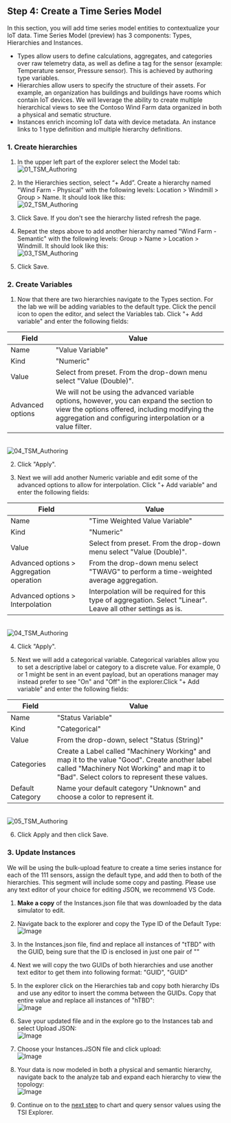 ## Step 4: Create a Time Series Model

In this section, you will add time series model entities to contextualize your IoT data. Time Series Model (preview) has 3 components: Types, Hierarchies and Instances.

* Types allow users to define calculations, aggregates, and categories over raw telemetry data, as well as define a tag for the sensor (example: Temperature sensor, Pressure sensor). This is achieved by authoring type variables.
* Hierarchies allow users to specify the structure of their assets. For example, an organization has buildings and buildings have rooms which contain IoT devices. We will leverage the ability to create multiple hierarchical views to see the Contoso Wind Farm data organized in both a physical and sematic structure.
* Instances enrich incoming IoT data with device metadata. An instance links to 1 type definition and multiple hierarchy definitions.

### 1. Create hierarchies

1. In the upper left part of the explorer select the Model tab:
\
![01_TSM_Authoring](../assets/step4_01_TSM_Authoring.png)

2. In the Hierarchies section, select “+ Add”. Create a hierarchy named "Wind Farm - Physical" with the following levels: Location > Windmill > Group > Name. It should look like this:
\
![02_TSM_Authoring](../assets/step4_02_TSM_Authoring.png)

3. Click Save. If you don't see the hierarchy listed refresh the page. 

4. Repeat the steps above to add another hierarchy named "Wind Farm - Semantic" with the following levels: Group > Name > Location > Windmill. It should look like this:
\
![03_TSM_Authoring](../assets/step4_03_TSM_Authoring.png)

5. Click Save. 
   
### 2. Create Variables

1. Now that there are two hierarchies navigate to the Types section. For the lab we will be adding variables to the default type. Click the pencil icon to open the editor, and select the Variables tab. Click "+ Add variable" and enter the following fields:

**Field**|**Value**
-----|-----
Name|"Value Variable"
Kind| "Numeric"
Value| Select from preset. From the drop-down menu select "Value (Double)".
Advanced options| We will not be using the advanced variable options, however, you can expand the section to view the options offered, including modifying the aggregation and configuring interpolation or a value filter.

\
![04_TSM_Authoring](../assets/step4_04_TSM_Authoring.png)

2. Click "Apply". 
   
3. Next we will add another Numeric variable and edit some of the advanced options to allow for interpolation. Click "+ Add variable" and enter the following fields:

**Field**|**Value**
-----|-----
Name|"Time Weighted Value Variable"
Kind| "Numeric"
Value| Select from preset. From the drop-down menu select "Value (Double)".
Advanced options > Aggregation operation| From the drop-down menu select "TWAVG" to perform a time-weighted average aggregation. 
Advanced options > Interpolation|Interpolation will be required for this type of aggregation. Select "Linear". Leave all other settings as is. 

\
![04_TSM_Authoring](../assets/step4_044_TSM_Authoring.png)

4. Click "Apply". 
   
5. Next we will add a categorical variable. Categorical variables allow you to set a descriptive label or category to a discrete value. For example, 0 or 1 might be sent in an event payload, but an operations manager may instead prefer to see "On" and "Off" in the explorer.Click "+ Add variable" and enter the following fields:

**Field**|**Value**
-----|-----
Name|"Status Variable"
Kind|"Categorical"
Value|From the drop-down, select "Status (String)"
Categories| Create a Label called "Machinery Working" and map it to the value "Good". Create another label called "Machinery Not Working" and map it to "Bad". Select colors to represent these values. 
Default Category| Name your default category "Unknown" and choose a color to represent it. 

\
![05_TSM_Authoring](../assets/step4_05_TSM_Authoring.png)


6. Click Apply and then click Save.


### 3. Update Instances

We will be using the bulk-upload feature to create a time series instance for each of the 111 sensors, assign the default type, and add then to both of the hierarchies. This segment will include some copy and pasting. Please use any text editor of your choice for editing JSON, we recommend VS Code.

1. **Make a copy** of the Instances.json file that was downloaded by the data simulator to edit.
   
2. Navigate back to the explorer and copy the Type ID of the Default Type:
\
![Image](../assets/step4_06_TSM_Authoring.png)

3. In the Instances.json file, find and replace all instances of "tTBD" with the GUID, being sure that the ID is enclosed in just one pair of ""

4. Next we will copy the two GUIDs of both hierarchies and use another text editor to get them into following format: "GUID", "GUID"

5. In the explorer click on the Hierarchies tab and copy both hierarchy IDs and use any editor to insert the comma between the GUIDs. Copy that entire value and replace all instances of "hTBD":
\
![Image](../assets/step4_07_TSM_Authoring.png)

6. Save your updated file and in the explore go to the Instances tab and select Upload JSON:
\
![Image](../assets/step4_08_TSM_Authoring.png)

7. Choose your Instances.JSON file and click upload:
\
![Image](../assets/step4_09_TSM_Authoring.png)

8. Your data is now modeled in both a physical and semantic hierarchy, navigate back to the analyze tab and expand each hierarchy to view the topology:
\
![Image](../assets/step4_10_TSM_Authoring.png)

9. Continue on to the [next step](../step-05-charting/README.md) to chart and query sensor values using the TSI Explorer.






